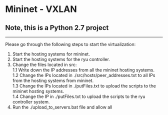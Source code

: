 # Mininet - VXLAN
## Note, this is a Python 2.7 project
---
Please go through the following steps to start the virtualization:
1. Start the hosting systems for mininet.
2. Start the hosting systems for the ryu controller.
2. Change the files located in src:  
 1.1 Write down the IP addresses from all the mininet hosting systems.  
 1.2 Change the IPs located in ./src/hosts/peer_addresses.txt to all IPs from the hosting systems from mininet.  
 1.3 Change the IPs located in ./putFiles.txt to upload the scripts to the mininet hosting systems.    
 1.4 Change the IP in ./putFiles.txt to upload the scripts to the ryu controller system.
3. Run the ./upload_to_servers.bat file and allow all  
